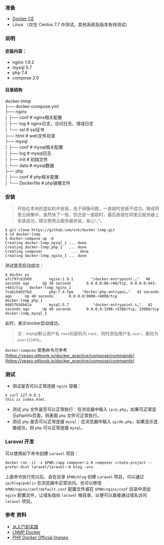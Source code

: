 ### 准备 

* [Docker CE](https://github.com/yeasy/docker_practice/tree/master/install)
* Linux （仅在 Centos 7.7 中测试，其他系统及版本有待测试）

### 说明

#### 安装内容：

* nginx 1.9.2
* mysql 5.7
* php 7.4
* compose 2.0

#### 目录结构
docker-lnmp   
├── docker-compose.yml   
├── nginx   
│  ├── conf # nginx相关配置   
│  ├── log  # nginx日志，访问日志、错误日志   
│  └── ssl  # ssl证书   
├── html # web文件目录   
├── mysql   
│  ├── conf # mysql相关配置   
│  ├── log  # mysql日志   
│  ├── init # 初始文件   
│  └── data # mysql数据   
├── php   
│  ├── conf  # php相关配置   
│  └── Dockerfile  # php镜像文件

### 安装

> 开始在本地的虚拟机中安装，由于镜像问题，一直超时安装不成功，换成阿里云镜像中，虽然快了一些，但还是一直超时，最后直接在阿里云服务器上安装成功，建议使用云服务器安装，省心^_^。

```shell
$ git clone https://github.com/vvk/docker-lnmp.git
$ cd docker-lnmp
$ docker-compose up -d
Creating docker-lnmp_mysql_1 ... done
Creating docker-lnmp_php_1   ... done
Creating composer             ... done
Creating docker-lnmp_nginx_1 ... done
```

测试是否启动成功：

```shell
$ docker ps
a7c797cb350d        nginx:1.9.1        "/docker-entrypoint.…"   40 seconds ago      Up 38 seconds       0.0.0.0:80->80/tcp, 0.0.0.0:443->443/tcp   docker-lnmp_nginx_1
fcabcbdd2fbd        php:7.4-fpm    "docker-php-entrypoi…"   42 seconds ago      Up 40 seconds       0.0.0.0:9000->9000/tcp                     docker-lnmp_php_1
66857b56b61a        mysql:5.7           "docker-entrypoint.s…"   42 seconds ago      Up 40 seconds       0.0.0.0:3306->3306/tcp, 33060/tcp          docker-lnmp_mysql_1
```

此时，表示docker启动成功。

> 注：mysql默认用户名 `root`的密码为 `root`，同时添加用户名 `user`，密码为 `user123456`。

`docker-compose` 常用命令可参考 [https://yeasy.gitbook.io/docker_practice/compose/commands](https://yeasy.gitbook.io/docker_practice/compose/commands)

### 测试

* 测试是否可以正常连接 `nginx` 容器：

```shell
$ curl 127.0.0.1
this is index.html.
```

* 测试 `php` 文件是否可以正常执行：在浏览器中输入 `ip/p.php`，如果可正常显示phpinfo页面，则表面 `php` 文件可正常执行。
* 测试 `php` 是否可以正常连接 `mysql`：在浏览器中输入 `ip/db.php`，如果显示连接成功，则 `php` 可以正常连接 `mysql`。

### Laravel 开发

可以使用如下命令创建 `Laravel` 项目：

```shell
docker run -it -v $PWD:/app composer:2.0 composer create-project --prefer-dist laravel/laravel:~6 blog -vvv
```

上面命令执行完以后，会在目录 `$PWD/blog` 创建 `Laravel` 项目，可以通过 `ip/blog/public` 在浏览器中正常访问。也可以修改 `$PWD/nginx/conf/default.conf` 配置文件或在 `$PWD/nginx/conf` 目录中添加 `nginx` 配置文件，让域名指向 `laravel` 根目录，以便可以直接通过域名访问 `laravel` 项目。

### 参考 资料

* [从入门到实践](https://yeasy.gitbook.io/docker_practice/)
* [LNMP Docker](https://github.com/khs1994-docker/lnmp/blob/master/README.cn.md)
* [PHP Docker Official Images](https://hub.docker.com/_/php?tab=description)
